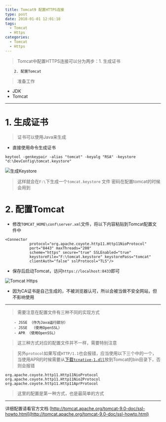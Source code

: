 ```yaml
---
title: Tomcat9 配置HTTPS连接
type: post
date: 2018-01-01 12:01:18
tags:
  - Tomcat
  - Https
categories:
  - Tomcat
  - Https
---
```


> Tomcat中配置HTTPS连接可以分为两步：1. 生成证书

        2. 配置Tomcat

> 准备工作

- JDK
- Tomcat

---

# 1. 生成证书

> 证书可以使用Java来生成

- 直接使用命令生成证书

```
keytool -genkeypair -alias "tomcat" -keyalg "RSA" -keystore "d:\DevConfig\tomcat.keystore"
```

![生成Keystore](http://img.blog.csdn.net/20170424210011905?watermark/2/text/aHR0cDovL2Jsb2cuY3Nkbi5uZXQvdTAxMzM2MDg1MA==/font/5a6L5L2T/fontsize/400/fill/I0JBQkFCMA==/dissolve/70/gravity/SouthEast)

> 这样就会在`F:\`下生成一个`tomcat.keystore` 文件
> 密码在配置tomcat的时候会用到

# 2. 配置Tomcat

- 修改`TOMCAT_HOME\conf\server.xml`文件，将以下内容粘贴到Tomcat配置文件中

```
<Connector
           protocol="org.apache.coyote.http11.Http11NioProtocol"
           port="8443" maxThreads="200"
           scheme="https" secure="true" SSLEnabled="true"
           keystoreFile="F:\tomcat.keystore" keystorePass="tomcat"
           clientAuth="false" sslProtocol="TLS"/>
```

- 保存后启动Tomcat，访问`https://localhost:8433`即可

![Tomcat Https](http://img.blog.csdn.net/20170424211734554?watermark/2/text/aHR0cDovL2Jsb2cuY3Nkbi5uZXQvdTAxMzM2MDg1MA==/font/5a6L5L2T/fontsize/400/fill/I0JBQkFCMA==/dissolve/70/gravity/SouthEast)

- 因为CA证书是自己生成的，不被浏览器认可，所以会被当做不安全网站，但不影响使用

---

> 需要注意在配置文件有三种不同的实现方式

```
    - JSSE （作为Java运行部分）
    - JSSE  （使用OpenSSL）
    - APR （使用OpenSSL）
```

> 这三种方式对应的配置文件并不一样，需要特别注意

> 另外`protocol`如果写成`HTTP/1.1`也会报错，应当使用以下三个中的一个，当使用APR的时候需要从[下载`tcnative-1.dll`](http://tomcat.apache.org/tomcat-7.0-doc/apr.html)放到Tomcat的bin目录下，否则会报错

```
org.apache.coyote.http11.Http11NioProtocol
org.apache.coyote.http11.Http11Nio2Protocol
org.apache.coyote.http11.Http11AprProtocol
```

> 这里的配置是第一种方式，也是最简单的方式

---

详细配置请看官方文档 [http://tomcat.apache.org/tomcat-9.0-doc/ssl-howto.html](http://tomcat.apache.org/tomcat-9.0-doc/ssl-howto.html)
